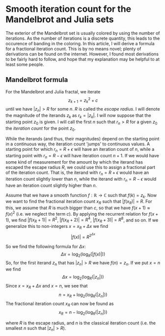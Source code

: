﻿# Smooth iteration count for the Mandelbrot and Julia sets

The exterior of the Mandelbrot set is usually colored by using the number of iterations. As the number of iterations is a discrete quantity, this leads to the occurence of banding in the coloring. In this article, I will derive a formula for a fractional iteration count. This is by no means novel; plenty of derivations can be found on the internet. However, I found most derivations to be fairly hard to follow, and hope that my explanation may be helpful to at least some people.


## Mandelbrot formula

For the Mandelbrot and Julia fractal, we iterate
$$z_{k + 1} = z_k^2 + c$$
until we have $|z_n| > R$ for some $n$. $R$ is called the *escape radius*. I will denote the magnitude of the iterands $z_k$ as $r_k = |z_k|$. I will now suppose that the starting point $z_0$ is given. I will call the first $n$ such that $r_n > R$ for a given $z_0$ the *iteration count* for the point $z_0$.

While the iterands (and thus, their magnitudes) depend on the starting point in a continuous way, the iteration count 'jumps' to continuous values. A starting point for which $r_n = R + \epsilon$ will have an iteration count of $n$, while a starting point with $r_n = R - \epsilon$ will have iteration count $n + 1$. If we would have some kind of measurement for the amount by which the iterand has escaped the escape radius $R$, we could use this to assign a fractional part of the iteration count. That is, the iterand with $r_n = R + \epsilon$ would have an iteration count slightly lower than $n$, while the iterand with $r_n = R - \epsilon$ would have an iteration count slightly higher than $n$.

Assume that we have a smooth function $f : \mathbb{R} \rightarrow \mathbb{C}$ such that $f(k) = z_k$. Now we want to find the fractional iteration count $x_R$ such that $|f(x_R)| = R$. For this, we assume that $R$ is much bigger than $c$, so that we have $f(x + 1) \approx f(x)^2$ (i.e. we neglect the term $c$). By applying the recurrent relation for $f(x + 1)$, we find $|f(x_R + 1)| = R^2$, $|f(x_R + 2)| = R^4$, $|f(x_R + 3)| = R^8$, and so on. If we generalize this to non-integers $x = x_R + \Delta x$ we find
$$|f(x)| = R^{2^{\Delta x}}$$

So we find the following formula for $\Delta x$:
$$ \Delta x = \log_2(\log_R(|f(x)|)) $$
So, for the first iterand $z_n$ that has $|z_n| > R$ we have $f(n) = z_n$. If we put $x = n$ we find
$$ \Delta x = \log_2(\log_R(|z_n|)) $$
Since $x = x_R + \Delta x$ and $x = n$, we see that
$$ n = x_R + \log_2(\log_R(|z_n|))$$
The fractional iteration count $x_R$ can now be found as
$$x_R = n - \log_2(\log_R(|z_n|))$$

where $R$ is the escape radius, and $n$ is the classical iteration count (i.e. the smallest $n$ such that $|z_n| > R$).
